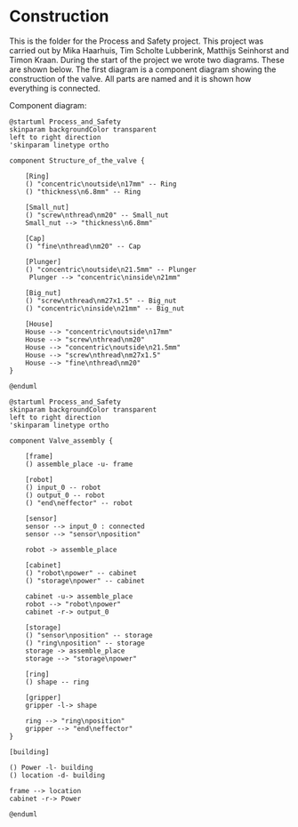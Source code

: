 # Construction
This is the folder for the Process and Safety project. This project was carried out by Mika Haarhuis, Tim Scholte Lubberink, Matthijs Seinhorst and Timon Kraan. During the start of the project we wrote two diagrams. These are shown below. The first diagram is a component diagram showing the construction of the valve. All parts are named and it is shown how everything is connected.

Component diagram:
```plantuml
@startuml Process_and_Safety
skinparam backgroundColor transparent
left to right direction
'skinparam linetype ortho

component Structure_of_the_valve {
    
    [Ring]
    () "concentric\noutside\n17mm" -- Ring
    () "thickness\n6.8mm" -- Ring

    [Small_nut]
    () "screw\nthread\nm20" -- Small_nut
    Small_nut --> "thickness\n6.8mm"

    [Cap]
    () "fine\nthread\nm20" -- Cap

    [Plunger]
    () "concentric\noutside\n21.5mm" -- Plunger
     Plunger --> "concentric\ninside\n21mm"

    [Big_nut]
    () "screw\nthread\nm27x1.5" -- Big_nut
    () "concentric\ninside\n21mm" -- Big_nut

    [House]
    House --> "concentric\noutside\n17mm"
    House --> "screw\nthread\nm20"
    House --> "concentric\noutside\n21.5mm"
    House --> "screw\nthread\nm27x1.5"
    House --> "fine\nthread\nm20"
}

@enduml
```

```plantuml
@startuml Process_and_Safety
skinparam backgroundColor transparent
left to right direction
'skinparam linetype ortho

component Valve_assembly {
    
    [frame]
    () assemble_place -u- frame

    [robot]
    () input_0 -- robot
    () output_0 -- robot
    () "end\neffector" -- robot

    [sensor]
    sensor --> input_0 : connected
    sensor --> "sensor\nposition"
    
    robot -> assemble_place

    [cabinet]
    () "robot\npower" -- cabinet
    () "storage\npower" -- cabinet
   
    cabinet -u-> assemble_place
    robot --> "robot\npower"
    cabinet -r-> output_0
    
    [storage]
    () "sensor\nposition" -- storage
    () "ring\nposition" -- storage
    storage -> assemble_place
    storage --> "storage\npower"

    [ring]
    () shape -- ring
    
    [gripper]
    gripper -l-> shape
    
    ring --> "ring\nposition"
    gripper --> "end\neffector"
}

[building]

() Power -l- building
() location -d- building

frame --> location
cabinet -r-> Power

@enduml

```

